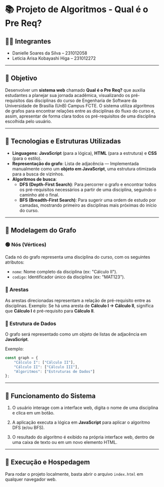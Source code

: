 # 📚 Projeto de Algoritmos - Qual é o Pre Req?

## 👩‍💻 Integrantes

- Danielle Soares da Silva – 231012058
- Leticia Arisa Kobayashi Higa – 231012272 

---

## 🎯 Objetivo

Desenvolver um **sistema web** chamado **Qual é o Pre Req?** que auxilia estudantes a planejar sua jornada acadêmica, visualizando os pré-requisitos das disciplinas do curso de Engenharia de Software da Universidade de Brasília (UnB) Campus FCTE. O sistema utiliza algoritmos de grafos para encontrar relações entre as disciplinas do fluxo do curso e, assim, apresentar de forma clara todos os pré-requisitos de uma disciplina escolhida pelo usuário.

---

## 🔧 Tecnologias e Estruturas Utilizadas

- **Linguagens**: **JavaScript** (para a lógica), **HTML** (para a estrutura) e **CSS** (para o estilo).
- **Representação do grafo**: Lista de adjacência — Implementada manualmente como um **objeto em JavaScript**, uma estrutura otimizada para a busca de vizinhos.
- **Algoritmos de busca**:
  - **DFS (Depth-First Search)**: Para percorrer o grafo e encontrar todos os pré-requisitos necessários a partir de uma disciplina, seguindo o caminho até o final.
  - **BFS (Breadth-First Search)**: Para sugerir uma ordem de estudo por camadas, mostrando primeiro as disciplinas mais próximas do início do curso.

---

## 🧩 Modelagem do Grafo

### 🟢 Nós (Vértices)
Cada nó do grafo representa uma disciplina do curso, com os seguintes atributos:
- `nome`: Nome completo da disciplina (ex: "Cálculo II").
- `codigo`: Identificador único da disciplina (ex: "MAT123").

### 🔗 Arestas
As arestas direcionadas representam a relação de pré-requisito entre as disciplinas.
Exemplo: Se há uma aresta de **Cálculo I → Cálculo II**, significa que **Cálculo I** é pré-requisito para **Cálculo II**.

### 🧱 Estrutura de Dados

O grafo será representado como um objeto de listas de adjacência em **JavaScript**.

Exemplo:
```javascript
const graph = {
    "Cálculo I": ["Cálculo II"],
    "Cálculo II": ["Cálculo III"],
    "Algoritmos": ["Estruturas de Dados"]
};
```

-----

## 🧠 Funcionamento do Sistema

1.  O usuário interage com a interface web, digita o nome de uma disciplina e clica em um botão.

2.  A aplicação executa a lógica em **JavaScript** para aplicar o algoritmo DFS (e/ou BFS).

3.  O resultado do algoritmo é exibido na própria interface web, dentro de uma caixa de texto ou em um novo elemento HTML.

-----

## 🚀 Execução e Hospedagem

Para rodar o projeto localmente, basta abrir o arquivo `index.html` em qualquer navegador web.
